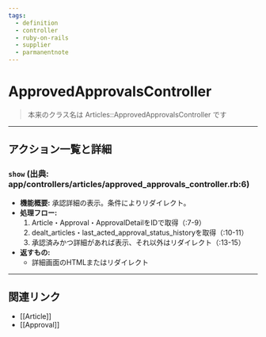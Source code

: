 ```yaml
---
tags:
  - definition
  - controller
  - ruby-on-rails
  - supplier
  - parmanentnote
---
```


# ApprovedApprovalsController

> 本来のクラス名は Articles::ApprovedApprovalsController です

---

## アクション一覧と詳細

### `show` (出典: app/controllers/articles/approved_approvals_controller.rb:6)

* **機能概要:**
  承認詳細の表示。条件によりリダイレクト。
* **処理フロー:**
    1. Article・Approval・ApprovalDetailをIDで取得（:7-9）
    2. dealt_articles・last_acted_approval_status_historyを取得（:10-11）
    3. 承認済みかつ詳細があれば表示、それ以外はリダイレクト（:13-15）
* **返すもの:**
    - 詳細画面のHTMLまたはリダイレクト

---

## 関連リンク
- [[Article]]
- [[Approval]] 